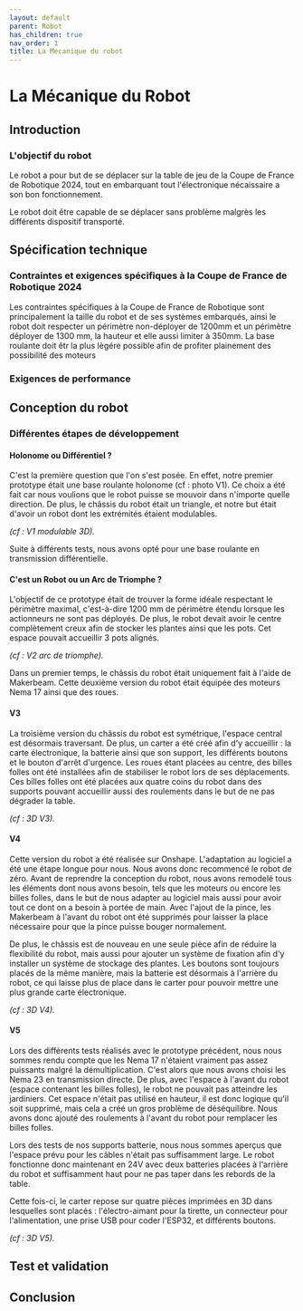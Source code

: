 ```yaml
---
layout: default
parent: Robot
has_children: true
nav_order: 1
title: La Mecanique du robot
---
```


# La Mécanique du Robot

## Introduction

### L'objectif du robot

Le robot a pour but de se déplacer sur la table de jeu de la Coupe de France de Robotique 2024, tout en embarquant tout l'électronique nécaissaire a son bon fonctionnement. 

Le robot doit être capable de se déplacer sans problème malgrès les différents dispositif transporté.





## Spécification technique 

### Contraintes et exigences spécifiques à la Coupe de France de Robotique 2024

Les contraintes spécifiques à la Coupe de France de Robotique sont principalement la taille du robot et de ses systèmes embarqués, ainsi le robot doit respecter un périmètre non-déployer de 1200mm et un périmètre déployer de 1300 mm, la hauteur et elle aussi limiter à 350mm. La base roulante doit êtr la plus lègére possible afin de profiter plainement des possibilité des moteurs

### Exigences de performance







## Conception du robot

### Différentes étapes de développement

#### Holonome ou Différentiel ?

C'est la première question que l'on s'est posée. En effet, notre premier prototype était une base roulante holonome (cf : photo V1). Ce choix a été fait car nous voulions que le robot puisse se mouvoir dans n'importe quelle direction. De plus, le châssis du robot était un triangle, et notre but était d'avoir un robot dont les extrémités étaient modulables.

*(cf : V1 modulable 3D).*

Suite à différents tests, nous avons opté pour une base roulante en transmission différentielle.

#### C'est un Robot ou un Arc de Triomphe ?

L'objectif de ce prototype était de trouver la forme idéale respectant le périmètre maximal, c'est-à-dire 1200 mm de périmètre étendu lorsque les actionneurs ne sont pas déployés. De plus, le robot devait avoir le centre complètement creux afin de stocker les plantes ainsi que les pots. Cet espace pouvait accueillir 3 pots alignés.

*(cf : V2 arc de triomphe).*

Dans un premier temps, le châssis du robot était uniquement fait à l'aide de Makerbeam. Cette deuxième version du robot était équipée des moteurs Nema 17 ainsi que des roues.

#### V3
La troisième version du châssis du robot est symétrique, l'espace central est désormais traversant. De plus, un carter a été créé afin d'y accueillir : la carte électronique, la batterie ainsi que son support, les différents boutons et le bouton d'arrêt d'urgence. Les roues étant placées au centre, des billes folles ont été installées afin de stabiliser le robot lors de ses déplacements. Ces billes folles ont été placées aux quatre coins du robot dans des supports pouvant accueillir aussi des roulements dans le but de ne pas dégrader la table.

*(cf : 3D V3).*

#### V4
Cette version du robot a été réalisée sur Onshape. L'adaptation au logiciel a été une étape longue pour nous. Nous avons donc recommencé le robot de zéro. Avant de reprendre la conception du robot, nous avons remodelé tous les éléments dont nous avons besoin, tels que les moteurs ou encore les billes folles, dans le but de nous adapter au logiciel mais aussi pour avoir tout ce dont on a besoin à portée de main. Avec l'ajout de la pince, les Makerbeam à l'avant du robot ont été supprimés pour laisser la place nécessaire pour que la pince puisse bouger normalement.

De plus, le châssis est de nouveau en une seule pièce afin de réduire la flexibilité du robot, mais aussi pour ajouter un système de fixation afin d'y installer un système de stockage des plantes. Les boutons sont toujours placés de la même manière, mais la batterie est désormais à l'arrière du robot, ce qui laisse plus de place dans le carter pour pouvoir mettre une plus grande carte électronique. 

*(cf : 3D V4).*

#### V5

Lors des différents tests réalisés avec le prototype précédent, nous nous sommes rendu compte que les Nema 17 n'étaient vraiment pas assez puissants malgré la démultiplication. C'est alors que nous avons choisi les Nema 23 en transmission directe. De plus, avec l'espace à l'avant du robot (espace contenant les billes folles), le robot ne pouvait pas atteindre les jardiniers. Cet espace n'était pas utilisé en hauteur, il est donc logique qu'il soit supprimé, mais cela a créé un gros problème de déséquilibre. Nous avons donc ajouté des roulements à l'avant du robot pour remplacer les billes folles.

Lors des tests de nos supports batterie, nous nous sommes aperçus que l'espace prévu pour les câbles n'était pas suffisamment large. Le robot fonctionne donc maintenant en 24V avec deux batteries placées à l'arrière du robot et suffisamment haut pour ne pas taper dans les rebords de la table.

Cette fois-ci, le carter repose sur quatre pièces imprimées en 3D dans lesquelles sont placés : l'électro-aimant pour la tirette, un connecteur pour l'alimentation, une prise USB pour coder l'ESP32, et différents boutons. 

*(cf : 3D V5).*


## Test et validation

## Conclusion